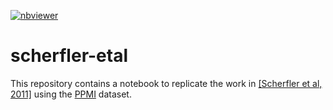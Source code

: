 [![nbviewer](https://raw.githubusercontent.com/jupyter/design/master/logos/Badges/nbviewer_badge.svg)](https://nbviewer.org/github/glatard/scherfler-etal/blob/main/scherfler-etal.ipynb)

# scherfler-etal

This repository contains a notebook to replicate the work in [[Scherfler et
al, 2011]](https://onlinelibrary.wiley.com/doi/pdf/10.1002/ana.22245) using
the [PPMI](https://www.ppmi-info.org/) dataset.

